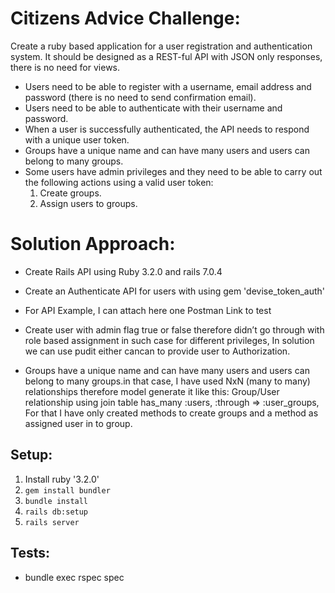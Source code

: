 # Citizens Advice Challenge:
Create a ruby based application for a user registration and authentication system. It should be designed as a REST-ful API with JSON only responses, there is no need for views.

- Users need to be able to register with a username, email address and password (there is no need to send confirmation email).
- Users need to be able to authenticate with their username and password.
- When a user is successfully authenticated, the API needs to respond with a unique user token.
- Groups have a unique name and can have many users and users can belong to many groups.
- Some users have admin privileges and they need to be able to carry out the following actions using a valid user token:
    1. Create groups.
    2. Assign users to groups.

# Solution Approach:
 - Create Rails API using Ruby 3.2.0 and rails 7.0.4

 - Create an Authenticate API for users with using gem 'devise_token_auth'

 - For API Example, I can attach here one Postman Link to test

 - Create user with admin flag true or false therefore didn’t go through with role based assignment in such case for different privileges, In solution we can use pudit either cancan to provide user to Authorization.

 - Groups have a unique name and can have many users and users can belong to many groups.in that case, I have used  NxN (many to many) relationships therefore model generate it like this: Group/User relationship using join table has_many :users, :through => :user_groups, For that I have only created methods to create groups and a method as assigned user in to group.

## Setup:
1.  Install ruby '3.2.0'
2. `gem install bundler`
3. `bundle install`
4. `rails db:setup`
5. `rails server`

## Tests:
- bundle exec rspec spec
